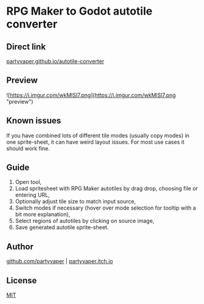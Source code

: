 # RPG Maker to Godot autotile converter

## Direct link

[partyvaper.github.io/autotile-converter](https://partyvaper.github.io/autotile-converter "partyvaper.github.io/autotile-converter")

## Preview

![https://i.imgur.com/wkMlSl7.png](https://i.imgur.com/wkMlSl7.png "preview")

## Known issues

If you have combined lots of different tile modes (usually copy modes) in one sprite-sheet, it can have weird layout issues. For most use cases it should work fine.

## Guide

1. Open tool,
2. Load spritesheet with RPG Maker autotiles by drag drop, choosing file or entering URL,
3. Optionally adjust tile size to match input source,
5. Switch modes if necessary (hover over mode selection for tooltip with a bit more explanation),
4. Select regions of autotiles by clicking on source image,
6. Save generated autotile sprite-sheet.

## Author

[github.com/partyvaper](https://github.com/partyvaper "github.com/partyvaper") | [partyvaper.itch.io](https://partyvaper.itch.io "partyvaper.itch.io")

## License

[MIT](https://github.com/partyvaper/autotile-converter/blob/main/LICENSE "MIT")
